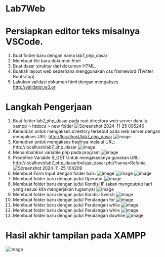 # Lab7Web
# Persiapkan editor teks misalnya VSCode.
1. Buat folder baru dengan nama lab7_php_dasar
2. Membuat file baru dokumen html
3. Buat dasar struktur dari dokumen HTML.
4. Buatlah layout web sederhana menggunakan css frameword (Twitter Bootsrtap).
5. Lakukan validasi dokumen html dengan mengakses http://validator.w3.or

# Langkah Pengerjaan 
1. Buat folder lab7_php_dasar pada root directory web server dahulu xampp > htdocs > new folder
![Screenshot 2024-11-25 095246](https://github.com/user-attachments/assets/b44aad2f-57d5-42b3-aa61-ee2b498bced3)
2. Kemudian untuk mengakses direktory tersebut pada web server dengan mengakses URL: [http://localhost/lab7_php_dasar](http://localhost/lab7_php_dasar/)
![image](https://github.com/user-attachments/assets/d8f0a2fb-e468-4ebc-8468-3be216945c8b)
3. Kemudian untuk mengakses hasilnya melalui URL: http://localhost/lab7_php_dasar
![image](https://github.com/user-attachments/assets/3b7fa2cf-e41c-4e85-976b-42b42c68231e)
4. Menambahkan variable php pada program
![image](https://github.com/user-attachments/assets/74d66e05-392a-4c04-ba77-4bb0a189f7c4)
5. Predefine Variable $_GET Untuk mengaksesnya gunakan URL: http://localhost/lab7_php_dasar/belajar_dasar.php?nama=Refania
![Screenshot 2024-11-25 104209](https://github.com/user-attachments/assets/fa066ad3-648b-4af8-8d5f-2333cd5701de)
6. Membuat  Form Input dengan folder baru
![image](https://github.com/user-attachments/assets/ff6aee49-f0c1-4685-9135-7bd919b55490)
![image](https://github.com/user-attachments/assets/5617e562-2bdd-4772-82b0-9c4b75688910)
![image](https://github.com/user-attachments/assets/52068e8c-8959-4a81-a1bd-9aaf09ec6dfa)
7. Membuat folder baru dengan judul Operator
![image](https://github.com/user-attachments/assets/e9ea5250-1e3c-41e0-ad24-6be85c510aa4)
8. Membuat folder baru dengan judul Kondisi IF (akan mengoutput hari yang sesuai kita mengerjakan tugasnya)
![image](https://github.com/user-attachments/assets/a0b54c9e-9431-4e51-9819-c942b7a8583d)
9. Membuat folder baru dengan judul Kondisi Switch
![image](https://github.com/user-attachments/assets/cd2ca077-6e57-4752-8c97-461f94481c03)
10. Membuat folder baru dengan judul Perulangan for
![image](https://github.com/user-attachments/assets/26638926-f9e2-46f4-8963-c35f8a5ae05b)
11. Membuat folder baru dengan judul Perulangan while
![image](https://github.com/user-attachments/assets/026632a6-1365-40f0-b32a-4b28c7284b5a)
12. Membuat folder baru dengan judul Perulangan while
![image](https://github.com/user-attachments/assets/05b6608f-8db9-46e6-a601-ae32cdb90c32)
13. Membuat folder baru dengan judul Perulangan dowhile
![image](https://github.com/user-attachments/assets/49f5fce2-3833-4286-94df-78d697354e0c)
# Hasil akhir tampilan pada XAMPP
![image](https://github.com/user-attachments/assets/2388ab55-fb80-4bf4-97ee-6c386ad5feab)













   




